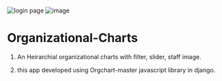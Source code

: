 

![login page](https://user-images.githubusercontent.com/80151279/114074979-a1c43580-98c2-11eb-84e0-6fecf449b709.png)
![image](https://user-images.githubusercontent.com/80151279/114075354-16976f80-98c3-11eb-8a98-3c7b38952d13.png)



# Organizational-Charts
1. An Heirarchial organizational charts with filter, slider, staff image.

2. this app developed using Orgchart-master javascript library in django.





